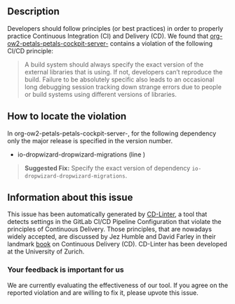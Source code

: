 
## Description
Developers should follow principles (or best practices) in order to properly practice Continuous Integration (CI) and Delivery (CD).
We found that [org-ow2-petals-petals-cockpit-server-](https://gitlab.com/linagora/petals-cockpit/blob/master/.gitlab-ci.yml) contains a violation of the following CI/CD principle:

> A build system should always specify the exact version of the external libraries that is using.
If not, developers can’t reproduce the build. Failure to be absolutely specific also leads to an occasional long debugging session tracking down strange errors due to people or build systems using different versions of libraries.

## How to locate the violation

In org-ow2-petals-petals-cockpit-server-, for the following dependency only the major release is specified in the version number.

* io-dropwizard-dropwizard-migrations (line )

> **Suggested Fix:** Specify the exact version of dependency `io-dropwizard-dropwizard-migrations`.

## Information about this issue

This issue has been automatically generated by [CD-Linter](https://gitlab.com/Jancso/configuration-analytics), a tool that detects settings in the GitLab CI/CD Pipeline Configuration that violate the principles of Continuous Delivery. Those principles, that are nowadays widely accepted, are discussed by Jez Humble and David Farley in their landmark [book](https://www.oreilly.com/library/view/continuous-delivery-reliable/9780321670250/) on Continuous Delivery (CD). CD-Linter has been developed at the University of Zurich.

### Your feedback is important for us
We are currently evaluating the effectiveness of our tool. If you agree on the reported violation and are willing to fix it, please upvote this issue.